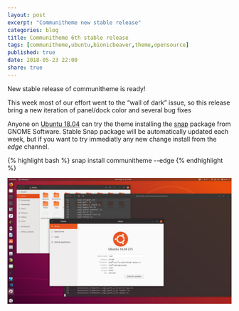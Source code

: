 ```yaml
---
layout: post
excerpt: "Communitheme new stable release"
categories: blog
title: Communitheme 6th stable release
tags: [communitheme,ubuntu,bionicbeaver,theme,opensource]
published: true
date: 2018-05-23 22:00
share: true
---
```


New stable release of communitheme is ready!

This week most of our effort went to the “wall of dark” issue, so this release bring a new iteration of panel/dock color and several bug fixes

Anyone on [Ubuntu 18.04](https://www.ubuntu.com/download/desktop) can try the theme installing the [snap](https://snapcraft.io/communitheme) package from GNOME Software.
Stable Snap package will be automatically updated each week, but if you want to try immediatly any new change install from the *edge* channel.

{% highlight bash %}
snap install communitheme --edge
{% endhighlight %}

![communitheme-3rd-release-pic](/images/communitheme-3rd-release-pic.jpeg)
